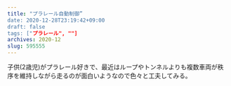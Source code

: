 ```yaml
---
title: "プラレール自動制御”
date: 2020-12-28T23:19:42+09:00
draft: false
tags: ["プラレール", ""]
archives: 2020-12
slug: 595555
---
```


子供(2歳児)がプラレール好きで、最近はループやトンネルよりも複数車両が秩序を維持しながら走るのが面白いようなので色々と工夫してみる。
